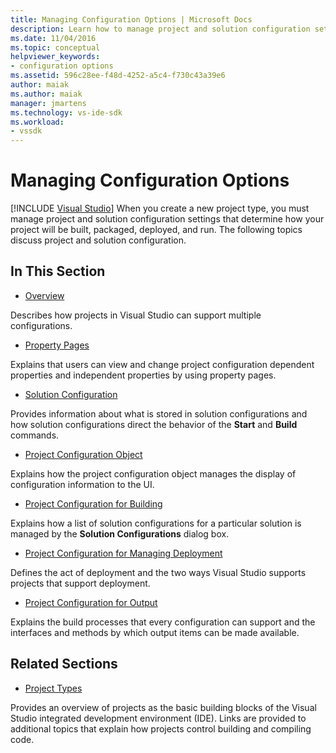 ```yaml
---
title: Managing Configuration Options | Microsoft Docs
description: Learn how to manage project and solution configuration settings in Visual Studio to control how your project will be built, packaged, deployed, and run. 
ms.date: 11/04/2016
ms.topic: conceptual
helpviewer_keywords:
- configuration options
ms.assetid: 596c28ee-f48d-4252-a5c4-f730c43a39e6
author: maiak
ms.author: maiak
manager: jmartens
ms.technology: vs-ide-sdk
ms.workload:
- vssdk
---
```

# Managing Configuration Options

 [!INCLUDE [Visual Studio](~/includes/applies-to-version/vs-windows-only.md)]
When you create a new project type, you must manage project and solution configuration settings that determine how your project will be built, packaged, deployed, and run. The following topics discuss project and solution configuration.

## In This Section
- [Overview](../../extensibility/internals/configuration-options-overview.md)

 Describes how projects in Visual Studio can support multiple configurations.

- [Property Pages](../../extensibility/internals/property-pages.md)

 Explains that users can view and change project configuration dependent properties and independent properties by using property pages.

- [Solution Configuration](../../extensibility/internals/solution-configuration.md)

 Provides information about what is stored in solution configurations and how solution configurations direct the behavior of the **Start** and **Build** commands.

- [Project Configuration Object](../../extensibility/internals/project-configuration-object.md)

 Explains how the project configuration object manages the display of configuration information to the UI.

- [Project Configuration for Building](../../extensibility/internals/project-configuration-for-building.md)

 Explains how a list of solution configurations for a particular solution is managed by the **Solution Configurations** dialog box.

- [Project Configuration for Managing Deployment](../../extensibility/internals/project-configuration-for-managing-deployment.md)

 Defines the act of deployment and the two ways Visual Studio supports projects that support deployment.

- [Project Configuration for Output](../../extensibility/internals/project-configuration-for-output.md)

 Explains the build processes that every configuration can support and the interfaces and methods by which output items can be made available.

## Related Sections
- [Project Types](../../extensibility/internals/project-types.md)

 Provides an overview of projects as the basic building blocks of the Visual Studio integrated development environment (IDE). Links are provided to additional topics that explain how projects control building and compiling code.
